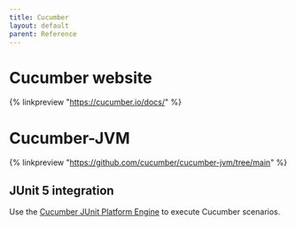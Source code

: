 ```yaml
---
title: Cucumber
layout: default
parent: Reference
---
```


# Cucumber website

{% linkpreview "https://cucumber.io/docs/" %}

# Cucumber-JVM

{% linkpreview "https://github.com/cucumber/cucumber-jvm/tree/main" %}

## JUnit 5 integration

Use the [Cucumber JUnit Platform Engine] to execute Cucumber scenarios.

[Cucumber JUnit Platform Engine]: https://github.com/cucumber/cucumber-jvm/tree/main/cucumber-junit-platform-engine
